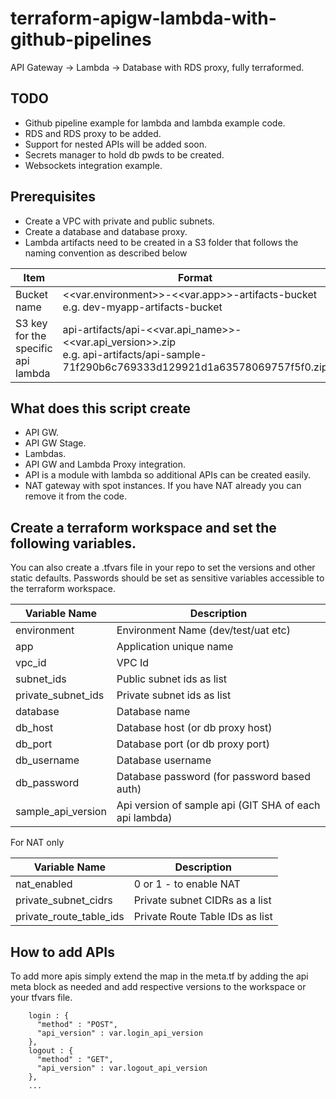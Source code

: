 # terraform-apigw-lambda-with-github-pipelines
API Gateway -> Lambda -> Database with RDS proxy, fully terraformed. 

## TODO
- Github pipeline example for lambda and lambda example code.
- RDS and RDS proxy to be added.
- Support for nested APIs will be added soon.
- Secrets manager to hold db pwds to be created.
- Websockets integration example.

## Prerequisites
- Create a VPC with private and public subnets.
- Create a database and database proxy.
- Lambda artifacts need to be created in a S3 folder that follows the naming convention as described below

Item | Format
--- | ---
Bucket name | <<var.environment>>-<<var.app>>-artifacts-bucket<br />e.g. dev-myapp-artifacts-bucket
S3 key for the specific api lambda | api-artifacts/api-<<var.api_name>>-<<var.api_version>>.zip<br />e.g. api-artifacts/api-sample-71f290b6c769333d129921d1a63578069757f5f0.zip

## What does this script create
- API GW.
- API GW Stage.
- Lambdas.
- API GW and Lambda Proxy integration.
- API is a module with lambda so additional APIs can be created easily.
- NAT gateway with spot instances. If you have NAT already you can remove it from the code.



## Create a terraform workspace and set the following variables. 
You can also create a .tfvars file in your repo to set the versions and other static defaults. Passwords should be set as sensitive variables accessible to the terraform workspace.

Variable Name | Description
--- | ---
environment | Environment Name (dev/test/uat etc)
app | Application unique name
vpc_id | VPC Id
subnet_ids | Public subnet ids as list
private_subnet_ids | Private subnet ids as list
database | Database name
db_host | Database host (or db proxy host)
db_port | Database port (or db proxy port)
db_username | Database username
db_password | Database password (for password based auth)
sample_api_version | Api version of sample api (GIT SHA of each api lambda)

For NAT only

Variable Name | Description
--- | ---
nat_enabled | 0 or 1 - to enable NAT
private_subnet_cidrs | Private subnet CIDRs as a list
private_route_table_ids | Private Route Table IDs as list

## How to add APIs

To add more apis simply extend the map in the meta.tf by adding the api meta block as needed and add respective versions to the workspace or your tfvars file.

```
    login : {
      "method" : "POST",
      "api_version" : var.login_api_version
    },
    logout : {
      "method" : "GET",
      "api_version" : var.logout_api_version
    },
    ...

```
